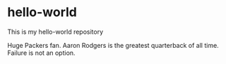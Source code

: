 # hello-world
This is my hello-world repository


Huge Packers fan. Aaron Rodgers is the greatest quarterback of all time. Failure is not an option. 
